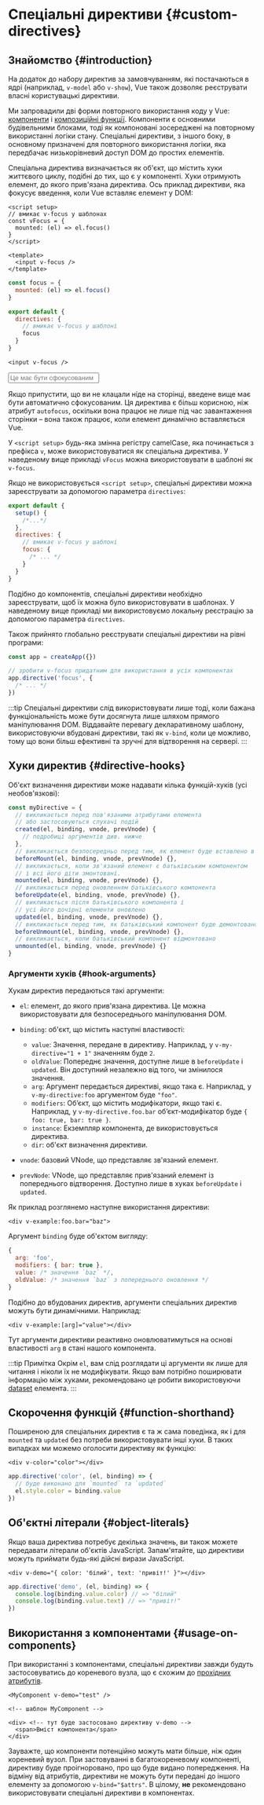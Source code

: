 # Спеціальні директиви {#custom-directives}

<script setup>
const vFocus = {
  mounted: el => {
    el.focus()
  }
}
</script>

## Знайомство {#introduction}

На додаток до набору директив за замовчуванням, які постачаються в ядрі (наприклад, `v-model` або `v-show`), Vue також дозволяє реєструвати власні користувацькі директиви.

Ми запровадили дві форми повторного використання коду у Vue: [компоненти](/guide/essentials/component-basics.html) і [композиційні функції](./composables). Компоненти є основними будівельними блоками, тоді як компоновані зосереджені на повторному використанні логіки стану. Спеціальні директиви, з іншого боку, в основному призначені для повторного використання логіки, яка передбачає низькорівневий доступ DOM до простих елементів.

Спеціальна директива визначається як об'єкт, що містить хуки життєвого циклу, подібні до тих, що є у компоненті. Хуки отримують елемент, до якого прив'язана директива. Ось приклад директиви, яка фокусує введення, коли Vue вставляє елемент у DOM:

<div class="composition-api">

```vue
<script setup>
// вмикає v-focus у шаблонах
const vFocus = {
  mounted: (el) => el.focus()
}
</script>

<template>
  <input v-focus />
</template>
```

</div>

<div class="options-api">

```js
const focus = {
  mounted: (el) => el.focus()
}

export default {
  directives: {
    // вмикає v-focus у шаблоні
    focus
  }
}
```

```vue-html
<input v-focus />
```

</div>

<div class="demo">
  <input v-focus placeholder="Це має бути сфокусованим" />
</div>

Якщо припустити, що ви не клацали ніде на сторінці, введене вище має бути автоматично сфокусованим. Ця директива є більш корисною, ніж атрибут `autofocus`, оскільки вона працює не лише під час завантаження сторінки – вона також працює, коли елемент динамічно вставляється Vue.

<div class="composition-api">

У `<script setup>` будь-яка змінна регістру camelCase, яка починається з префікса `v`, може використовуватися як спеціальна директива. У наведеному вище прикладі `vFocus` можна використовувати в шаблоні як `v-focus`.

Якщо не використовується `<script setup>`, спеціальні директиви можна зареєструвати за допомогою параметра `directives`:

```js
export default {
  setup() {
    /*...*/
  },
  directives: {
    // вмикає v-focus у шаблоні
    focus: {
      /* ... */
    }
  }
}
```

</div>

<div class="options-api">

Подібно до компонентів, спеціальні директиви необхідно зареєструвати, щоб їх можна було використовувати в шаблонах. У наведеному вище прикладі ми використовуємо локальну реєстрацію за допомогою параметра `directives`.

</div>

Також прийнято глобально реєструвати спеціальні директиви на рівні програми:

```js
const app = createApp({})

// зробити v-focus придатним для використання в усіх компонентах
app.directive('focus', {
  /* ... */
})
```

:::tip
Спеціальні директиви слід використовувати лише тоді, коли бажана функціональність може бути досягнута лише шляхом прямого маніпулювання DOM. Віддавайте перевагу декларативному шаблону, використовуючи вбудовані директиви, такі як `v-bind`, коли це можливо, тому що вони більш ефективні та зручні для відтворення на сервері.
:::

## Хуки директив {#directive-hooks}

Об'єкт визначення директиви може надавати кілька функцій-хуків (усі необов'язкові):

```js
const myDirective = {
  // викликається перед пов'язаними атрибутами елемента
  // або застосовуються слухачі подій
  created(el, binding, vnode, prevVnode) {
    // подробиці аргументів див. нижче
  },
  // викликається безпосередньо перед тим, як елемент буде вставлено в DOM.
  beforeMount(el, binding, vnode, prevVnode) {},
  // викликається, коли зв'язаний елемент є батьківським компонентом
  // і всі його діти змонтовані.
  mounted(el, binding, vnode, prevVnode) {},
  // викликається перед оновленням батьківського компонента
  beforeUpdate(el, binding, vnode, prevVnode) {},
  // викликається після батьківського компонента і
  // усі його дочірні елементи оновлено
  updated(el, binding, vnode, prevVnode) {},
  // викликається перед тим, як батьківський компонент буде демонтовано
  beforeUnmount(el, binding, vnode, prevVnode) {},
  // викликається, коли батьківський компонент відмонтовано
  unmounted(el, binding, vnode, prevVnode) {}
}
```

### Аргументи хуків {#hook-arguments}

Хукам директив передаються такі аргументи:

- `el`: елемент, до якого прив'язана директива. Це можна використовувати для безпосереднього маніпулювання DOM.

- `binding`: об'єкт, що містить наступні властивості:

  - `value`: Значення, передане в директиву. Наприклад, у `v-my-directive="1 + 1"` значенням буде `2`.
  - `oldValue`: Попереднє значення, доступне лише в `beforeUpdate` і `updated`. Він доступний незалежно від того, чи змінилося значення.
  - `arg`: Аргумент передається директиві, якщо така є. Наприклад, у `v-my-directive:foo` аргументом буде `"foo"`.
  - `modifiers`: Об’єкт, що містить модифікатори, якщо такі є. Наприклад, у `v-my-directive.foo.bar` об’єкт-модифікатор буде `{ foo: true, bar: true }`.
  - `instance`: Екземпляр компонента, де використовується директива.
  - `dir`: об'єкт визначення директиви.

- `vnode`: базовий VNode, що представляє зв'язаний елемент.
- `prevNode`: VNode, що представляє прив'язаний елемент із попереднього відтворення. Доступно лише в хуках `beforeUpdate` і `updated`.

Як приклад розглянемо наступне використання директиви:

```vue-html
<div v-example:foo.bar="baz">
```

Аргумент `binding` буде об'єктом вигляду:

```js
{
  arg: 'foo',
  modifiers: { bar: true },
  value: /* значення `baz` */,
  oldValue: /* значення `baz` з попереднього оновлення */
}
```

Подібно до вбудованих директив, аргументи спеціальних директив можуть бути динамічними. Наприклад:

```vue-html
<div v-example:[arg]="value"></div>
```

Тут аргументи директиви реактивно оновлюватимуться на основі властивості `arg` в стані нашого компонента.

:::tip Примітка
Окрім `el`, вам слід розглядати ці аргументи як лише для читання і ніколи їх не модифікувати. Якщо вам потрібно поширювати інформацію між хуками, рекомендовано це робити використовуючи [dataset](https://developer.mozilla.org/en-US/docs/Web/API/HTMLElement/dataset) елемента.
:::

## Скорочення функцій {#function-shorthand}

Поширеною для спеціальних директив є та ж сама поведінка, як і для  `mounted` та `updated` без потреби використовувати інші хуки. В таких випадках ми можемо оголосити директиву як функцію:

```vue-html
<div v-color="color"></div>
```

```js
app.directive('color', (el, binding) => {
  // буде виконано для `mounted` та `updated`
  el.style.color = binding.value
})
```

## Об'єктні літерали {#object-literals}

Якщо ваша директива потребує декілька значень, ви також можете передавати літерали об'єктів JavaScript. Запам'ятайте, що директиви можуть приймати будь-які дійсні вирази JavaScript.

```vue-html
<div v-demo="{ color: 'білий', text: 'привіт!' }"></div>
```

```js
app.directive('demo', (el, binding) => {
  console.log(binding.value.color) // => "білий"
  console.log(binding.value.text) // => "привіт!"
})
```

## Використання з компонентами {#usage-on-components}

При використанні з компонентами, спеціальні директиви завжди будуть застосовуватись до кореневого вузла, що є схожим до [прохідних атрибутів](/guide/components/attrs.html).

```vue-html
<MyComponent v-demo="test" />
```

```vue-html
<!-- шаблон MyComponent -->

<div> <!-- тут буде застосовано директиву v-demo -->
  <span>Вміст компонента</span>
</div>
```

Зауважте, що компоненти потенційно можуть мати більше, ніж один кореневий вузол. При застовуванні в багатокореневому компоненті, директиву буде проігноровано, про що буде видано попередження. На відміну від атрибутів, директиви не можуть бути передані до іншого елементу за допомогою `v-bind="$attrs"`. В цілому, **не** рекомендовано використовувати спеціальні директиви в компонентах.  

